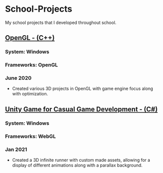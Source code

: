 # School-Projects
 My school projects that I developed throughout school. 

## [OpenGL - (C++)](https://github.com/tgraha09/OpenGL)
### System: Windows
### Frameworks: OpenGL
### June 2020 
* Created various 3D projects in OpenGL with game engine focus along with optimization. 
 
## [Unity Game for Casual Game Development - (C#)](https://github.com/tgraha09/P2NG)
### System: Windows
### Frameworks: WebGL
### Jan 2021 
* Created a 3D infinite runner with custom made assets, allowing for a display of different animations along with a parallax background. 


